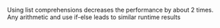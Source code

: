 Using list comprehensions decreases the performance by about 2 times. Any arithmetic and use if-else leads to similar runtime results